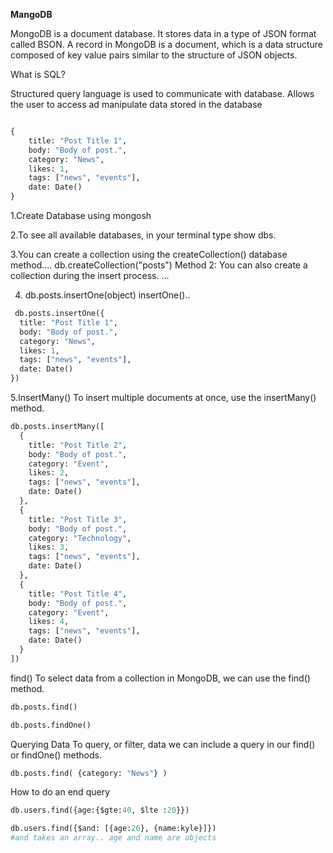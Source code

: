 **MangoDB**

MongoDB is a document database. It stores data in a type of JSON format called BSON.
A record in MongoDB is a document, which is a data structure composed of key value pairs similar to the structure of JSON objects.



What is SQL?

Structured query language is used to communicate with database. Allows the user to access ad manipulate data stored in the database

```py

{
	title: "Post Title 1",
	body: "Body of post.",
	category: "News",
	likes: 1,
	tags: ["news", "events"],
	date: Date()
}
```

1.Create Database using mongosh

2.To see all available databases, in your terminal type show dbs.

3.You can create a collection using the createCollection() database method.... db.createCollection("posts")
Method 2:
You can also create a collection during the insert process.
...

4. db.posts.insertOne(object)
 insertOne()..
```py
 db.posts.insertOne({
  title: "Post Title 1",
  body: "Body of post.",
  category: "News",
  likes: 1,
  tags: ["news", "events"],
  date: Date()
})
```
5.InsertMany()
To insert multiple documents at once, use the insertMany() method.
```py
db.posts.insertMany([  
  {
    title: "Post Title 2",
    body: "Body of post.",
    category: "Event",
    likes: 2,
    tags: ["news", "events"],
    date: Date()
  },
  {
    title: "Post Title 3",
    body: "Body of post.",
    category: "Technology",
    likes: 3,
    tags: ["news", "events"],
    date: Date()
  },
  {
    title: "Post Title 4",
    body: "Body of post.",
    category: "Event",
    likes: 4,
    tags: ["news", "events"],
    date: Date()
  }
])
```
find()
To select data from a collection in MongoDB, we can use the find() method.
```py
db.posts.find()
```
```py
db.posts.findOne()
```

Querying Data
To query, or filter, data we can include a query in our find() or findOne() methods.
```py
db.posts.find( {category: "News"} )
```

How to do an end query
```py
db.users.find({age:{$gte:40, $lte :20}})

db.users.find({$and: [{age:26}, {name:kyle}]})
#and takes an array.. age and name are objects